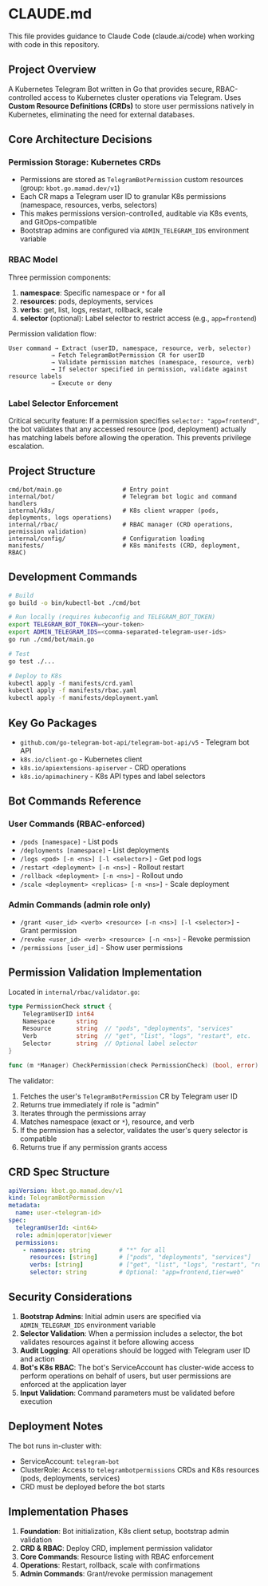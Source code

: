 # CLAUDE.md

This file provides guidance to Claude Code (claude.ai/code) when working with code in this repository.

## Project Overview

A Kubernetes Telegram Bot written in Go that provides secure, RBAC-controlled access to Kubernetes cluster operations via Telegram. Uses **Custom Resource Definitions (CRDs)** to store user permissions natively in Kubernetes, eliminating the need for external databases.

## Core Architecture Decisions

### Permission Storage: Kubernetes CRDs
- Permissions are stored as `TelegramBotPermission` custom resources (group: `kbot.go.mamad.dev/v1`)
- Each CR maps a Telegram user ID to granular K8s permissions (namespace, resources, verbs, selectors)
- This makes permissions version-controlled, auditable via K8s events, and GitOps-compatible
- Bootstrap admins are configured via `ADMIN_TELEGRAM_IDS` environment variable

### RBAC Model
Three permission components:
1. **namespace**: Specific namespace or `*` for all
2. **resources**: pods, deployments, services
3. **verbs**: get, list, logs, restart, rollback, scale
4. **selector** (optional): Label selector to restrict access (e.g., `app=frontend`)

Permission validation flow:
```
User command → Extract (userID, namespace, resource, verb, selector)
            → Fetch TelegramBotPermission CR for userID
            → Validate permission matches (namespace, resource, verb)
            → If selector specified in permission, validate against resource labels
            → Execute or deny
```

### Label Selector Enforcement
Critical security feature: If a permission specifies `selector: "app=frontend"`, the bot validates that any accessed resource (pod, deployment) actually has matching labels before allowing the operation. This prevents privilege escalation.

## Project Structure

```
cmd/bot/main.go                 # Entry point
internal/bot/                   # Telegram bot logic and command handlers
internal/k8s/                   # K8s client wrapper (pods, deployments, logs operations)
internal/rbac/                  # RBAC manager (CRD operations, permission validation)
internal/config/                # Configuration loading
manifests/                      # K8s manifests (CRD, deployment, RBAC)
```

## Development Commands

```bash
# Build
go build -o bin/kubectl-bot ./cmd/bot

# Run locally (requires kubeconfig and TELEGRAM_BOT_TOKEN)
export TELEGRAM_BOT_TOKEN=<your-token>
export ADMIN_TELEGRAM_IDS=<comma-separated-telegram-user-ids>
go run ./cmd/bot/main.go

# Test
go test ./...

# Deploy to K8s
kubectl apply -f manifests/crd.yaml
kubectl apply -f manifests/rbac.yaml
kubectl apply -f manifests/deployment.yaml
```

## Key Go Packages

- `github.com/go-telegram-bot-api/telegram-bot-api/v5` - Telegram bot API
- `k8s.io/client-go` - Kubernetes client
- `k8s.io/apiextensions-apiserver` - CRD operations
- `k8s.io/apimachinery` - K8s API types and label selectors

## Bot Commands Reference

### User Commands (RBAC-enforced)
- `/pods [namespace]` - List pods
- `/deployments [namespace]` - List deployments
- `/logs <pod> [-n <ns>] [-l <selector>]` - Get pod logs
- `/restart <deployment> [-n <ns>]` - Rollout restart
- `/rollback <deployment> [-n <ns>]` - Rollout undo
- `/scale <deployment> <replicas> [-n <ns>]` - Scale deployment

### Admin Commands (admin role only)
- `/grant <user_id> <verb> <resource> [-n <ns>] [-l <selector>]` - Grant permission
- `/revoke <user_id> <verb> <resource> [-n <ns>]` - Revoke permission
- `/permissions [user_id]` - Show user permissions

## Permission Validation Implementation

Located in `internal/rbac/validator.go`:

```go
type PermissionCheck struct {
    TelegramUserID int64
    Namespace      string
    Resource       string  // "pods", "deployments", "services"
    Verb           string  // "get", "list", "logs", "restart", etc.
    Selector       string  // Optional label selector
}

func (m *Manager) CheckPermission(check PermissionCheck) (bool, error)
```

The validator:
1. Fetches the user's `TelegramBotPermission` CR by Telegram user ID
2. Returns true immediately if role is "admin"
3. Iterates through the permissions array
4. Matches namespace (exact or `*`), resource, and verb
5. If the permission has a selector, validates the user's query selector is compatible
6. Returns true if any permission grants access

## CRD Spec Structure

```yaml
apiVersion: kbot.go.mamad.dev/v1
kind: TelegramBotPermission
metadata:
  name: user-<telegram-id>
spec:
  telegramUserId: <int64>
  role: admin|operator|viewer
  permissions:
    - namespace: string        # "*" for all
      resources: [string]      # ["pods", "deployments", "services"]
      verbs: [string]          # ["get", "list", "logs", "restart", "rollback", "scale"]
      selector: string         # Optional: "app=frontend,tier=web"
```

## Security Considerations

1. **Bootstrap Admins**: Initial admin users are specified via `ADMIN_TELEGRAM_IDS` environment variable
2. **Selector Validation**: When a permission includes a selector, the bot validates resources against it before allowing access
3. **Audit Logging**: All operations should be logged with Telegram user ID and action
4. **Bot's K8s RBAC**: The bot's ServiceAccount has cluster-wide access to perform operations on behalf of users, but user permissions are enforced at the application layer
5. **Input Validation**: Command parameters must be validated before execution

## Deployment Notes

The bot runs in-cluster with:
- ServiceAccount: `telegram-bot`
- ClusterRole: Access to `telegrambotpermissions` CRDs and K8s resources (pods, deployments, services)
- CRD must be deployed before the bot starts

## Implementation Phases

1. **Foundation**: Bot initialization, K8s client setup, bootstrap admin validation
2. **CRD & RBAC**: Deploy CRD, implement permission validator
3. **Core Commands**: Resource listing with RBAC enforcement
4. **Operations**: Restart, rollback, scale with confirmations
5. **Admin Commands**: Grant/revoke permission management
